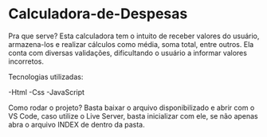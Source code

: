 # Calculadora-de-Despesas

Pra que serve?
Esta calculadora tem o intuito de receber valores do usuário, armazena-los e realizar cálculos como média, soma total, entre outros. Ela conta com diversas validações, dificultando o usuário a informar valores incorretos.

Tecnologias utilizadas:

-Html
-Css
-JavaScript

Como rodar o projeto?
Basta baixar o arquivo disponibilizado e abrir com o VS Code, caso utilize o Live Server, basta inicializar com ele, se não apenas abra o arquivo INDEX de dentro da pasta.

